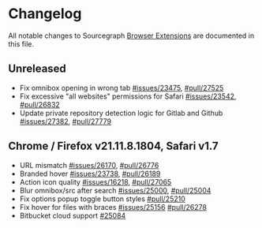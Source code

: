<!--
###################################### READ ME ###########################################
### This changelog should always be read on `main` branch. Its contents on version   ###
### branches do not necessarily reflect the changes that have gone into that branch.   ###
##########################################################################################
-->

# Changelog

All notable changes to Sourcegraph [Browser Extensions](./README.md) are documented in this file.

<!-- START CHANGELOG -->

## Unreleased

- Fix omnibox opening in wrong tab [#issues/23475](https://github.com/sourcegraph/sourcegraph/issues/23475), [#pull/27525](https://github.com/sourcegraph/sourcegraph/pull/27525)
- Fix excessive "all websites" permissions for Safari [#issues/23542](https://github.com/sourcegraph/sourcegraph/issues/23542), [#pull/26832](https://github.com/sourcegraph/sourcegraph/pull/26832)
- Update private repository detection logic for Gitlab and Github [#issues/27382](https://github.com/sourcegraph/sourcegraph/issues/27382), [#pull/27779](https://github.com/sourcegraph/sourcegraph/pull/27779)

## Chrome / Firefox v21.11.8.1804, Safari v1.7

- URL mismatch [#issues/26170](https://github.com/sourcegraph/sourcegraph/issues/26170), [#pull/26776](https://github.com/sourcegraph/sourcegraph/pull/26776)
- Branded hover [#issues/23738](https://github.com/sourcegraph/sourcegraph/issues/23738), [#pull/26189](https://github.com/sourcegraph/sourcegraph/pull/26189)
- Action icon quality [#issues/16218](https://github.com/sourcegraph/sourcegraph/issues/16218), [#pull/27065](https://github.com/sourcegraph/sourcegraph/pull/27065)
- Blur omnibox/src after search [#issues/25000](https://github.com/sourcegraph/sourcegraph/issues/25000), [#pull/25004](https://github.com/sourcegraph/sourcegraph/pull/25004)
- Fix options popup toggle button styles [#pull/25210](https://github.com/sourcegraph/sourcegraph/pull/25210)
- Fix hover for files with braces [#issues/25156](https://github.com/sourcegraph/sourcegraph/issues/25156) [#pull/26278](https://github.com/sourcegraph/sourcegraph/pull/26278)
- Bitbucket cloud support [#25084](https://github.com/sourcegraph/sourcegraph/pull/25084)
